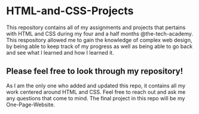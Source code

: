 # HTML-and-CSS-Projects
This repository contains all of my assignments and projects that pertains with HTML and CSS during my four and a half months @the-tech-academy. 
This respository allowed me to gain the knowledge of complex web design, by being able to keep track of my progress as well as being able to go back and see what I learned and how I learned it. 

## Please feel free to look through my repository!
As I am the only one who added and updated this repo, it contains all my work centered around HTML and CSS. Feel free to reach out and ask me any questions that come to mind. The final project in this repo will be my One-Page-Website.
